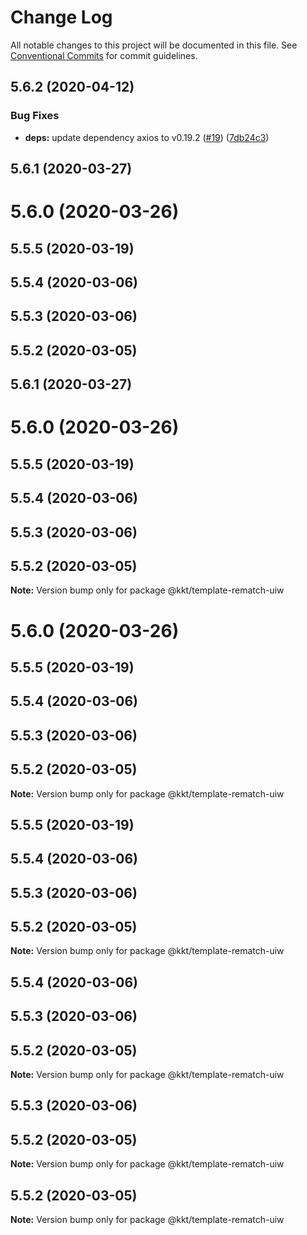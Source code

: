 # Change Log

All notable changes to this project will be documented in this file.
See [Conventional Commits](https://conventionalcommits.org) for commit guidelines.

## 5.6.2 (2020-04-12)


### Bug Fixes

* **deps:** update dependency axios to v0.19.2 ([#19](https://github.com/kktjs/kkt/issues/19)) ([7db24c3](https://github.com/kktjs/kkt/commit/7db24c341d21831aca7ec9f7e6dffd6f2ea1f313))



## 5.6.1 (2020-03-27)



# 5.6.0 (2020-03-26)



## 5.5.5 (2020-03-19)



## 5.5.4 (2020-03-06)



## 5.5.3 (2020-03-06)



## 5.5.2 (2020-03-05)





## 5.6.1 (2020-03-27)



# 5.6.0 (2020-03-26)



## 5.5.5 (2020-03-19)



## 5.5.4 (2020-03-06)



## 5.5.3 (2020-03-06)



## 5.5.2 (2020-03-05)

**Note:** Version bump only for package @kkt/template-rematch-uiw





# 5.6.0 (2020-03-26)



## 5.5.5 (2020-03-19)



## 5.5.4 (2020-03-06)



## 5.5.3 (2020-03-06)



## 5.5.2 (2020-03-05)

**Note:** Version bump only for package @kkt/template-rematch-uiw





## 5.5.5 (2020-03-19)



## 5.5.4 (2020-03-06)



## 5.5.3 (2020-03-06)



## 5.5.2 (2020-03-05)

**Note:** Version bump only for package @kkt/template-rematch-uiw





## 5.5.4 (2020-03-06)



## 5.5.3 (2020-03-06)



## 5.5.2 (2020-03-05)

**Note:** Version bump only for package @kkt/template-rematch-uiw





## 5.5.3 (2020-03-06)



## 5.5.2 (2020-03-05)

**Note:** Version bump only for package @kkt/template-rematch-uiw





## 5.5.2 (2020-03-05)

**Note:** Version bump only for package @kkt/template-rematch-uiw
